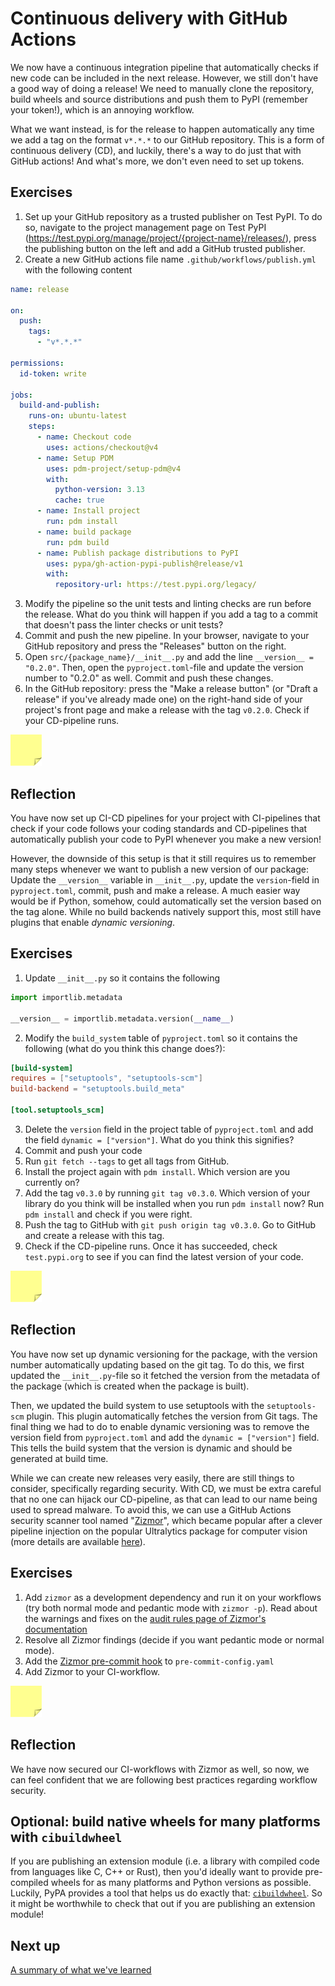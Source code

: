 # Continuous delivery with GitHub Actions

We now have a continuous integration pipeline that automatically checks if new code can be included in the next release.
However, we still don't have a good way of doing a release!
We need to manually clone the repository, build wheels and source distributions and push them to PyPI (remember your token!), which is an annoying workflow.

What we want instead, is for the release to happen automatically any time we add a tag on the format `v*.*.*` to our GitHub repository.
This is a form of continuous delivery (CD), and luckily, there's a way to do just that with GitHub actions!
And what's more, we don't even need to set up tokens.

## Exercises

1. Set up your GitHub repository as a trusted publisher on Test PyPI. To do so, navigate to the project management page on Test PyPI (https://test.pypi.org/manage/project/{project-name}/releases/), press the publishing button on the left and add a GitHub trusted publisher.
2. Create a new GitHub actions file name `.github/workflows/publish.yml` with the following content
```yaml
name: release

on:
  push:
    tags:
      - "v*.*.*"

permissions:
  id-token: write

jobs:
  build-and-publish:
    runs-on: ubuntu-latest
    steps:
      - name: Checkout code
        uses: actions/checkout@v4
      - name: Setup PDM
        uses: pdm-project/setup-pdm@v4
        with:
          python-version: 3.13
          cache: true
      - name: Install project
        run: pdm install
      - name: build package
        run: pdm build
      - name: Publish package distributions to PyPI
        uses: pypa/gh-action-pypi-publish@release/v1
        with:
          repository-url: https://test.pypi.org/legacy/
```
3. Modify the pipeline so the unit tests and linting checks are run before the release. What do you think will happen if you add a tag to a commit that doesn't pass the linter checks or unit tests?
4. Commit and push the new pipeline. In your browser, navigate to your GitHub repository and press the "Releases" button on the right.
5. Open `src/{package_name}/__init__.py` and add the line `__version__ = "0.2.0"`. Then, open the `pyproject.toml`-file and update the version number to "0.2.0" as well. Commit and push these changes. 
6. In the GitHub repository: press the "Make a release button" (or "Draft a release" if you've already made one) on the right-hand side of your project's front page and make a release with the tag `v0.2.0`. Check if your CD-pipeline runs.

<img src="../../../assets/post_it_yellow.svg" alt="Illustration of a pink post it note" width="50px" />

## Reflection

You have now set up CI-CD pipelines for your project with CI-pipelines that check if your code follows your coding standards and CD-pipelines that automatically publish your code to PyPI whenever you make a new version!

However, the downside of this setup is that it still requires us to remember many steps whenever we want to publish a new version of our package: Update the `__version__` variable in `__init__.py`, update the `version`-field in `pyproject.toml`, commit, push and make a release.
A much easier way would be if Python, somehow, could automatically set the version based on the tag alone.
While no build backends natively support this, most still have plugins that enable *dynamic versioning*.

## Exercises

1. Update `__init__.py` so it contains the following
```python
import importlib.metadata

__version__ = importlib.metadata.version(__name__)
```
2. Modify the `build_system` table of `pyproject.toml` so it contains the following (what do you think this change does?):
```toml
[build-system]
requires = ["setuptools", "setuptools-scm"]
build-backend = "setuptools.build_meta"

[tool.setuptools_scm]
```
3. Delete the `version` field in the project table of `pyproject.toml` and add the field `dynamic = ["version"]`. What do you think this signifies?
4. Commit and push your code
5. Run `git fetch --tags` to get all tags from GitHub.
6. Install the project again with `pdm install`. Which version are you currently on?
7. Add the tag `v0.3.0` by running `git tag v0.3.0`. Which version of your library do you think will be installed when you run `pdm install` now? Run `pdm install` and check if you were right.
8. Push the tag to GitHub with `git push origin tag v0.3.0`. Go to GitHub and create a release with this tag.
9. Check if the CD-pipeline runs. Once it has succeeded, check `test.pypi.org` to see if you can find the latest version of your code.

<img src="../../../assets/post_it_yellow.svg" alt="Illustration of a pink post it note" width="50px" />

## Reflection

You have now set up dynamic versioning for the package, with the version number automatically updating based on the git tag.
To do this, we first updated the `__init__.py`-file so it fetched the version from the metadata of the package (which is created when the package is built). 

Then, we updated the build system to use setuptools with the `setuptools-scm` plugin.
This plugin automatically fetches the version from Git tags.
The final thing we had to do to enable dynamic versioning was to remove the version field from `pyproject.toml` and add the `dynamic = ["version"]` field.
This tells the build system that the version is dynamic and should be generated at build time.

While we can create new releases very easily, there are still things to consider, specifically regarding security.
With CD, we must be extra careful that no one can hijack our CD-pipeline, as that can lead to our name being used to spread malware.
To avoid this, we can use a GitHub Actions security scanner tool named "[Zizmor](https://woodruffw.github.io/zizmor/)", which became popular after a clever pipeline injection on the popular Ultralytics package for computer vision (more details are available [here](https://blog.yossarian.net/2024/12/06/zizmor-ultralytics-injection)).

## Exercises
1. Add `zizmor` as a development dependency and run it on your workflows (try both normal mode and pedantic mode with `zizmor -p`). Read about the warnings and fixes on the [audit rules page of Zizmor's documentation](https://woodruffw.github.io/zizmor/audits/)
2. Resolve all Zizmor findings (decide if you want pedantic mode or normal mode).
3. Add the [Zizmor pre-commit hook](https://github.com/woodruffw/zizmor-pre-commit) to `pre-commit-config.yaml`
4. Add Zizmor to your CI-workflow.

<img src="../../../assets/post_it_yellow.svg" alt="Illustration of a pink post it note" width="50px" />

## Reflection

We have now secured our CI-workflows with Zizmor as well, so now, we can feel confident that we are following best practices regarding workflow security.

## Optional: build native wheels for many platforms with `cibuildwheel`

If you are publishing an extension module (i.e. a library with compiled code from languages like C, C++ or Rust), then you'd ideally want to provide pre-compiled wheels for as many platforms and Python versions as possible.
Luckily, PyPA provides a tool that helps us do exactly that: [`cibuildwheel`](https://github.com/pypa/cibuildwheel).
So it might be worthwhile to check that out if you are publishing an extension module!

## Next up
[A summary of what we've learned](./18-summary.md)
